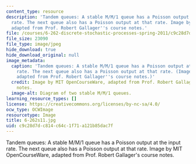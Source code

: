 ```yaml
---
content_type: resource
description: 'Tandem queues: A stable M/M/1 queue has a Poisson output at the input
  rate. The next queue also has a Poisson output at that rate. Image by MIT OpenCourseWare,
  adapted from Prof. Robert Gallager''s course notes.'
file: /courses/6-262-discrete-stochastic-processes-spring-2011/c9c28d7dc814c64c1f71a121b85dac7f_6-262s11.jpg
file_size: 23090
file_type: image/jpeg
hide_download: true
hide_download_original: null
image_metadata:
  caption: 'Tandem queues: A stable M/M/1 queue has a Poisson output at the input
    rate. The next queue also has a Poisson output at that rate. (Image by MIT OpenCourseWare,
    adapted from Prof. Robert Gallager''s course notes.)'
  credit: Image by MIT OpenCourseWare, adapted from Prof. Robert Gallager's course
    notes.
  image-alt: Diagram of two stable M/M/1 queues.
learning_resource_types: []
license: https://creativecommons.org/licenses/by-nc-sa/4.0/
ocw_type: OCWImage
resourcetype: Image
title: 6-262s11.jpg
uid: c9c28d7d-c814-c64c-1f71-a121b85dac7f
---
```

Tandem queues: A stable M/M/1 queue has a Poisson output at the input rate. The next queue also has a Poisson output at that rate. Image by MIT OpenCourseWare, adapted from Prof. Robert Gallager's course notes.